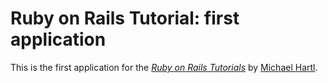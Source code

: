 # Ruby on Rails Tutorial: first application

This is the first application for the [*Ruby on Rails Tutorials*](http://railstutorial.org) by [Michael Hartl](http://michaelhartl.com/).